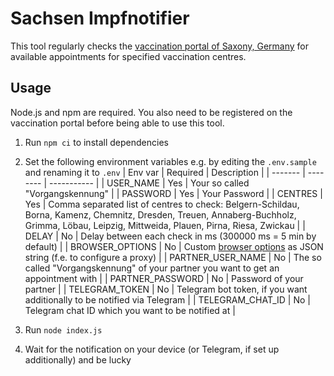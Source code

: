 # Sachsen Impfnotifier

This tool regularly checks the [vaccination portal of Saxony, Germany](https://sachsen.impfterminvergabe.de) for available appointments for specified vaccination centres.

## Usage

Node.js and npm are required. You also need to be registered on the vaccination portal before being able to use this tool.

1. Run `npm ci` to install dependencies
2. Set the following environment variables e.g. by editing the `.env.sample` and renaming it to `.env`
   | Env var | Required | Description |
   | ------- | -------- | ----------- |
   | USER_NAME | Yes | Your so called "Vorgangskennung" |
   | PASSWORD | Yes | Your Password |
   | CENTRES | Yes | Comma separated list of centres to check: Belgern-Schildau, Borna, Kamenz, Chemnitz, Dresden, Treuen, Annaberg-Buchholz, Grimma, Löbau, Leipzig, Mittweida, Plauen, Pirna, Riesa, Zwickau |
   | DELAY | No | Delay between each check in ms (300000 ms = 5 min by default) |
   | BROWSER_OPTIONS | No | Custom [browser options](https://playwright.dev/docs/api/class-browsertype#browsertypelaunchoptions) as JSON string (f.e. to configure a proxy) |
   | PARTNER_USER_NAME | No | The so called "Vorgangskennung" of your partner you want to get an appointment with |
   | PARTNER_PASSWORD | No | Password of your partner |
   | TELEGRAM_TOKEN | No | Telegram bot token, if you want additionally to be notified via Telegram |
   | TELEGRAM_CHAT_ID | No | Telegram chat ID which you want to be notified at |

3. Run `node index.js`
4. Wait for the notification on your device (or Telegram, if set up additionally) and be lucky
